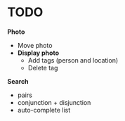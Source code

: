 # TODO
__Photo__
- Move photo
- __Display photo__
  - Add tags (person and location)
  - Delete tag
 
__Search__
- pairs
- conjunction + disjunction
- auto-complete list
    
